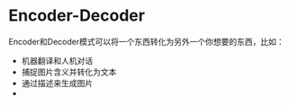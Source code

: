 # Encoder-Decoder

Encoder和Decoder模式可以将一个东西转化为另外一个你想要的东西，比如：

- 机器翻译和人机对话
- 捕捉图片含义并转化为文本
- 通过描述来生成图片
- 